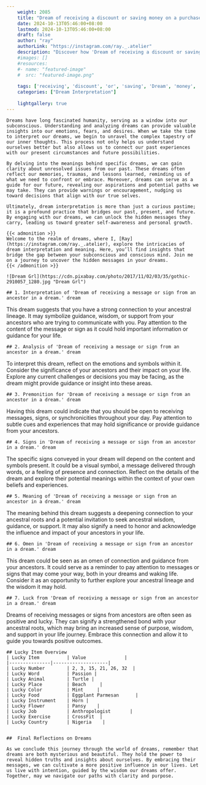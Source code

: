 ```yaml
---
    weight: 2085
    title: "Dream of receiving a discount or saving money on a purchase."  # Assuming 'title' column exists
    date: 2024-10-13T05:46:00+08:00
    lastmod: 2024-10-13T05:46:00+08:00
    draft: false
    author: "ray"
    authorLink: "https://instagram.com/ray._.atelier"
    description: "Discover how 'Dream of receiving a discount or saving money on a purchase.' can interpret your future and uncover its significant meanings in your life."
    #images: []
    #resources:
    #- name: "featured-image"
    #  src: "featured-image.png"
    
    tags: ['receiving', 'discount', 'or', 'saving', 'Dream', 'money', 'a', 'on', 'purchase.', 'of']
    categories: ["Dream Interpretation"]
    
    lightgallery: true
---
```

    
    Dreams have long fascinated humanity, serving as a window into our subconscious. Understanding and analyzing dreams can provide valuable insights into our emotions, fears, and desires. When we take the time to interpret our dreams, we begin to unravel the complex tapestry of our inner thoughts. This process not only helps us understand ourselves better but also allows us to connect our past experiences with our present circumstances and future possibilities.
    
    By delving into the meanings behind specific dreams, we can gain clarity about unresolved issues from our past. These dreams often reflect our memories, traumas, and lessons learned, reminding us of what we need to confront or embrace. Moreover, dreams can serve as a guide for our future, revealing our aspirations and potential paths we may take. They can provide warnings or encouragement, nudging us toward decisions that align with our true selves.
    
    Ultimately, dream interpretation is more than just a curious pastime; it is a profound practice that bridges our past, present, and future. By engaging with our dreams, we can unlock the hidden messages they carry, leading us toward greater self-awareness and personal growth.
    
    {{< admonition >}}
    Welcome to the realm of dreams, where I, [Ray](https://instagram.com/ray._.atelier), explore the intricacies of dream interpretation and meaning. Here, you’ll find insights that bridge the gap between your subconscious and conscious mind. Join me on a journey to uncover the hidden messages in your dreams.
    {{< /admonition >}}
    
    ![Dream Grl](https://cdn.pixabay.com/photo/2017/11/02/03/35/gothic-2910057_1280.jpg "Dream Grl")
    
    ## 1. Interpretation of 'Dream of receiving a message or sign from an ancestor in a dream.' dream
    
This dream suggests that you have a strong connection to your ancestral lineage. It may symbolize guidance, wisdom, or support from your ancestors who are trying to communicate with you. Pay attention to the content of the message or sign as it could hold important information or guidance for your life.
    
    ## 2. Analysis of 'Dream of receiving a message or sign from an ancestor in a dream.' dream
    
To interpret this dream, reflect on the emotions and symbols within it. Consider the significance of your ancestors and their impact on your life. Explore any current challenges or decisions you may be facing, as the dream might provide guidance or insight into these areas.
    
    ## 3. Premonition for 'Dream of receiving a message or sign from an ancestor in a dream.' dream
    
Having this dream could indicate that you should be open to receiving messages, signs, or synchronicities throughout your day. Pay attention to subtle cues and experiences that may hold significance or provide guidance from your ancestors.
    
    ## 4. Signs in 'Dream of receiving a message or sign from an ancestor in a dream.' dream
    
The specific signs conveyed in your dream will depend on the content and symbols present. It could be a visual symbol, a message delivered through words, or a feeling of presence and connection. Reflect on the details of the dream and explore their potential meanings within the context of your own beliefs and experiences.
    
    ## 5. Meaning of 'Dream of receiving a message or sign from an ancestor in a dream.' dream
    
The meaning behind this dream suggests a deepening connection to your ancestral roots and a potential invitation to seek ancestral wisdom, guidance, or support. It may also signify a need to honor and acknowledge the influence and impact of your ancestors in your life.
    
    ## 6. Omen in 'Dream of receiving a message or sign from an ancestor in a dream.' dream
    
This dream could be seen as an omen of connection and guidance from your ancestors. It could serve as a reminder to pay attention to messages or signs that may come your way, both in your dreams and waking life. Consider it as an opportunity to further explore your ancestral lineage and the wisdom it may hold.
    
    ## 7. Luck from 'Dream of receiving a message or sign from an ancestor in a dream.' dream
    
Dreams of receiving messages or signs from ancestors are often seen as positive and lucky. They can signify a strengthened bond with your ancestral roots, which may bring an increased sense of purpose, wisdom, and support in your life journey. Embrace this connection and allow it to guide you towards positive outcomes.
    
    ## Lucky Item Overview
    | Lucky Item          | Value              |
    |---------------|--------------------|
    | Lucky Number        | 2, 3, 15, 21, 26, 32  |
    | Lucky Word          | Passion |
    | Lucky Animal        | Turtle |
    | Lucky Place         | Beach     |
    | Lucky Color         | Mint     |
    | Lucky Food          | Eggplant Parmesan      |
    | Lucky Instrument    | Horn |
    | Lucky Flower        | Pansy    |
    | Lucky Job           | Anthropologist       |
    | Lucky Exercise      | CrossFit  |
    | Lucky Country       | Nigeria    |
    
    
    ##  Final Reflections on Dreams
    
    As we conclude this journey through the world of dreams, remember that dreams are both mysterious and beautiful. They hold the power to reveal hidden truths and insights about ourselves. By embracing their messages, we can cultivate a more positive influence in our lives. Let us live with intention, guided by the wisdom our dreams offer. Together, may we navigate our paths with clarity and purpose.
    